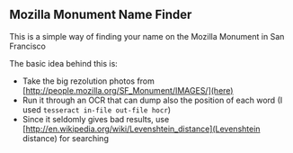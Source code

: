 ## Mozilla Monument Name Finder

This is a simple way of finding your name on the Mozilla Monument in San Francisco

The basic idea behind this is:
* Take the big rezolution photos from [http://people.mozilla.org/SF_Monument/IMAGES/](here)
* Run it through an OCR that can dump also the position of each word (I used `tesseract in-file out-file hocr`)
* Since it seldomly gives bad results, use [http://en.wikipedia.org/wiki/Levenshtein_distance](Levenshtein distance) for searching
